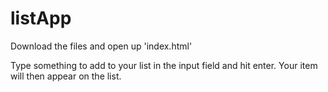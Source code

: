 # listApp

Download the files and open up 'index.html'

Type something to add to your list in the input field and hit enter. Your item will then appear on the list.
